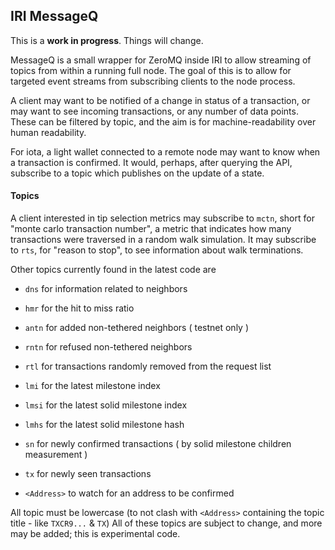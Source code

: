## IRI MessageQ

This is a **work in progress**. Things will change.

MessageQ is a small wrapper for ZeroMQ inside IRI to allow streaming 
of topics from within a running full node. The goal of this is to allow
for targeted event streams from subscribing clients to the node process.

A client may want to be notified of a change in status of a transaction,
or may want to see incoming transactions, or any number of data points.
These can be filtered by topic, and the aim is for machine-readability 
over human readability.

For iota, a light wallet connected to a remote node may want to know
when a transaction is confirmed. It would, perhaps, after querying the API,
subscribe to a topic which publishes on the update of a state.

#### Topics

A client interested in tip selection metrics may subscribe to `mctn`, short for
"monte carlo transaction number", a metric that indicates how many transactions
were traversed in a random walk simulation. It may subscribe to `rts`, for
"reason to stop", to see information about walk terminations.

Other topics currently found in the latest code are 
* `dns` for information related to neighbors
* `hmr` for the hit to miss ratio
* `antn` for added non-tethered neighbors ( testnet only )
* `rntn` for refused non-tethered neighbors
* `rtl` for transactions randomly removed from the request list
* `lmi` for the latest milestone index
* `lmsi` for the latest solid milestone index
* `lmhs` for the latest solid milestone hash
* `sn` for newly confirmed transactions ( by solid milestone children measurement )
* `tx` for newly seen transactions

* `<Address>` to watch for an address to be confirmed

All topic must be lowercase (to not clash with `<Address>` containing the topic title - like `TXCR9...` & `TX`)
All of these topics are subject to change, and more may be added; this is experimental code.
